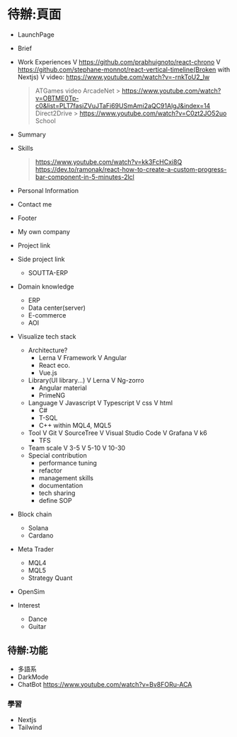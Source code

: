 # 待辦:頁面

- LaunchPage
- Brief
- Work Experiences
  V <https://github.com/prabhuignoto/react-chrono>
  V <https://github.com/stephane-monnot/react-vertical-timeline(Broken> with Nextjs)
    V video: <https://www.youtube.com/watch?v=-rnkToU2_lw>
  > ATGames video
    > ArcadeNet
      > https://www.youtube.com/watch?v=OBTME0Tp-c0&list=PLT7fasiZVuJTaFi69USmAmi2aQC91AlgJ&index=14
    > Direct2Drive
      > https://www.youtube.com/watch?v=C0zt2JO52uo
  > School
- Summary
- Skills
  > https://www.youtube.com/watch?v=kk3FcHCxi8Q
  > https://dev.to/ramonak/react-how-to-create-a-custom-progress-bar-component-in-5-minutes-2lcl
- Personal Information
- Contact me
- Footer

- My own company
- Project link
- Side project link
  - SOUTTA-ERP

- Domain knowledge
  - ERP
  - Data center(server)
  - E-commerce
  - AOI
- Visualize tech stack
  - Architecture?
    - Lerna
  V Framework
    V Angular
    - React eco.
    - Vue.js
  - Library(UI library...)
    V Lerna
    V Ng-zorro
    - Angular material
    - PrimeNG
  - Language
    V Javascript
    V Typescript
    V css
    V html
    - C#
    - T-SQL
    - C++ within MQL4, MQL5
  - Tool
      V Git
      V SourceTree
      V Visual Studio Code
      V Grafana
      V k6
      - TFS
  - Team scale
    V 3-5
    V 5-10
    V 10-30
  - Special contribution
    - performance tuning
    - refactor
    - management skills
    - documentation
    - tech sharing
    - define SOP

- Block chain
  - Solana
  - Cardano
- Meta Trader
  - MQL4
  - MQL5
  - Strategy Quant
- OpenSim

- Interest
  - Dance
  - Guitar


## 待辦:功能
- 多語系
- DarkMode
- ChatBot https://www.youtube.com/watch?v=Bv8FORu-ACA

### 學習

- Nextjs
- Tailwind
